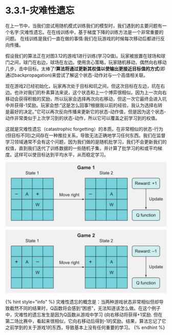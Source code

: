 # 3.3.1-灾难性遗忘

在上一节中，当我们尝试用随机模式训练我们的模型时，我们遇到的主要问题有一个名字:灾难性遗忘。在在线训练中，基于梯度下降的训练方法是一个非常重要的问题。 在线训练是我们一直在做的事情:我们在玩游戏的时候每次移动后都进行反向传播。

假设我们的算法正在对图3.12的游戏1进行训练\(学习Q值\)。玩家被放置在球场和球门之间，球门在右边，球场在左边。使用贪心策略，玩家随机移动，偶然向右移动几步，击中目标。太棒了!**算法将通过更新其权值以使输出更接近目标值的方式**\(即通过backpropagation\)来尝试了解这个状态-动作对与一个高值相关联。

现在游戏2已经初始化，玩家再次处于目标和坑之间，但这次目标在左边，坑在右边。也许对我们的朴素算法来说，这个状态和上一个博弈很相似。因为上一次向右移动会获得积极的奖励，所以玩家会选择再次向右移动，但这一次它最终会进入坑中并获得-1奖励。玩家会想:“这是怎么回事?根据我以前的经验，我认为选择右转是最好的决定。”它可以再次反向传播来更新它的状态-动作值，但是因为这个状态-动作非常类似于上次学习到的状态-动作，所以它可以覆盖之前学习到的权值。

这就是灾难性遗忘（catastrophic forgetting）的本质。在非常相似的状态-行为\(但目标不同\)之间存在一种推拉关系，导致无法正确地学习任何东西。我们在监督学习领域通常不会有这个问题，因为我们做的是随机批学习，我们不会更新我们的权值，直到我们迭代了训练数据的一些随机子集，并计算了批学习的和或平均梯度。这样可以使目标达到平均水平，从而稳定学习。

![&#x56FE;3.12 ](../../.gitbook/assets/image%20%2875%29.png)

{% hint style="info" %}
灾难性遗忘的概念是：当两种游戏状态非常相似但却导致截然不同的结果时，Q函数将会感到“困惑”，无法知道该怎么做。在这个例子中，灾难性的遗忘发生是因为Q函数从游戏中学习 \(向右移动将获得+1奖励. 但在第二场比赛中，看起来很相似，它向右移动后得到-1的奖励。结果，算法忘记了它之前学到的关于游戏1的东西，导致基本上没有任何重要的学习。
{% endhint %}







